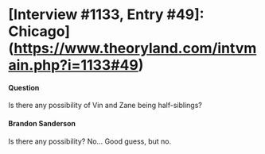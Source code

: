 # [Interview #1133, Entry #49]: Chicago](https://www.theoryland.com/intvmain.php?i=1133#49)

#### Question

Is there any possibility of Vin and Zane being half-siblings?

#### Brandon Sanderson

Is there any possibility? No… Good guess, but no.

